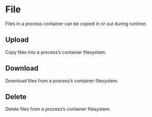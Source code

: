# File

Files in a process container can be copied in or out during runtime.

## Upload

Copy files into a process’s container filesystem.

## Download

Download files from a process’s container filesystem.

## Delete

Delete files from a process’s container filesystem.


